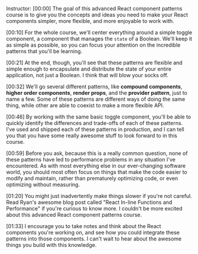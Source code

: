 Instructor: [00:00] The goal of this advanced React component patterns course is to give you the concepts and ideas you need to make your React components simpler, more flexible, and more enjoyable to work with.

[00:10] For the whole course, we'll center everything around a simple toggle component, a component that manages the `state` of a Boolean. We'll keep it as simple as possible, so you can focus your attention on the incredible patterns that you'll be learning.

[00:21] At the end, though, you'll see that these patterns are flexible and simple enough to encapsulate and distribute the state of your entire application, not just a Boolean. I think that will blow your socks off.

[00:32] We'll go several different patterns, like **compound components**, **higher order components**, **render props**, and the **provider pattern**, just to name a few. Some of these patterns are different ways of doing the same thing, while other are able to coexist to make a more flexible API.

[00:46] By working with the same basic toggle component, you'll be able to quickly identify the differences and trade-offs of each of these patterns. I've used and shipped each of these patterns in production, and I can tell you that you have some really awesome stuff to look forward to in this course.

[00:59] Before you ask, because this is a really common question, none of these patterns have led to performance problems in any situation I've encountered. As with most everything else in our ever-changing software world, you should most often focus on things that make the code easier to modify and maintain, rather than prematurely optimizing code, or even optimizing without measuring.

[01:20] You might just inadvertently make things slower if you're not careful. Read Ryan's awesome blog post called "React In-line Functions and Performance" if you're curious to know more. I couldn't be more excited about this advanced React component patterns course.

[01:33] I encourage you to take notes and think about the React components you're working on, and see how you could integrate these patterns into those components. I can't wait to hear about the awesome things you build with this knowledge.